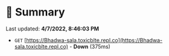# 📖 Summary
Last updated: **4/7/2022, 8:46:03 PM**

- `GET` [https://Bhadwa-sala.toxicblte.repl.co](https://Bhadwa-sala.toxicblte.repl.co) - **Down** (375ms)
